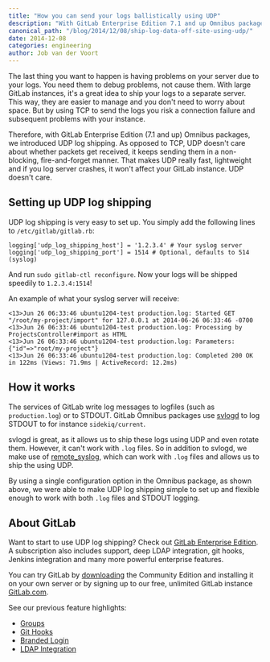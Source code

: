 ```yaml
---
title: "How you can send your logs ballistically using UDP"
description: "With GitLab Enterprise Edition 7.1 and up Omnibus packages, we introduced UDP log shipping."
canonical_path: "/blog/2014/12/08/ship-log-data-off-site-using-udp/"
date: 2014-12-08
categories: engineering
author: Job van der Voort
---
```


The last thing you want to happen is having problems on your server due to your logs.
You need them to debug problems, not cause them. With large GitLab instances, it's
a great idea to ship your logs to a separate server. This way, they are easier to manage
and you don't need to worry about space. But by using TCP to send the logs you risk
a connection failure and subsequent problems with your instance.

Therefore, with GitLab Enterprise Edition (7.1 and up) Omnibus packages,
we introduced UDP log shipping.
As opposed to TCP, UDP doesn't care about whether packets get received,
it keeps sending them in a non-blocking, fire-and-forget manner.
That makes UDP really fast, lightweight and if you log server crashes, it won't
affect your GitLab instance. UDP doesn't care.

<!-- more -->

## Setting up UDP log shipping

UDP log shipping is very easy to set up. You simply add the following lines to `/etc/gitlab/gitlab.rb`:

```
logging['udp_log_shipping_host'] = '1.2.3.4' # Your syslog server
logging['udp_log_shipping_port'] = 1514 # Optional, defaults to 514 (syslog)
```

And run `sudo gitlab-ctl reconfigure`. Now your logs will be shipped speedily to `1.2.3.4:1514`!

An example of what your syslog server will receive:

```
<13>Jun 26 06:33:46 ubuntu1204-test production.log: Started GET "/root/my-project/import" for 127.0.0.1 at 2014-06-26 06:33:46 -0700
<13>Jun 26 06:33:46 ubuntu1204-test production.log: Processing by ProjectsController#import as HTML
<13>Jun 26 06:33:46 ubuntu1204-test production.log: Parameters: {"id"=>"root/my-project"}
<13>Jun 26 06:33:46 ubuntu1204-test production.log: Completed 200 OK in 122ms (Views: 71.9ms | ActiveRecord: 12.2ms)
```

## How it works

The services of GitLab write log messages to logfiles (such as `production.log`)
or to STDOUT. GitLab Omnibus packages use [svlogd](http://smarden.org/runit/svlogd.8.html)
to log STDOUT to for instance `sidekiq/current`.

svlogd is great, as it allows us to ship these logs using UDP and even rotate them.
However, it can't work with `.log` files. So in addition to svlogd, we make
use of [remote_syslog](https://github.com/papertrail/remote_syslog), which can work
with `.log` files and allows us to ship the using UDP.

By using a single configuration option in the Omnibus package, as shown above,
we were able to make UDP log shipping simple to set up and flexible enough to work
with both `.log` files and STDOUT logging.


## About GitLab

Want to start to use UDP log shipping? Check out [GitLab Enterprise Edition](/features/#enterprise).
A subscription also includes support, deep LDAP integration, git hooks, Jenkins integration and many more powerful enterprise features.

You can try GitLab by [downloading](/install/) the Community Edition and installing it on your own server or by signing up to our free, unlimited GitLab instance [GitLab.com](https://gitlab.com/users/sign_up).

See our previous feature highlights:

- [Groups](/blog/2014/06/30/feature-highlight-groups/)
- [Git Hooks](/blog/2014/08/25/feature-highlight-git-hooks/)
- [Branded Login](/blog/2014/09/02/feature-highlight-branded-login-gitlab-ee/)
- [LDAP Integration](/blog/2014/07/10/feature-highlight-ldap-sync/)
